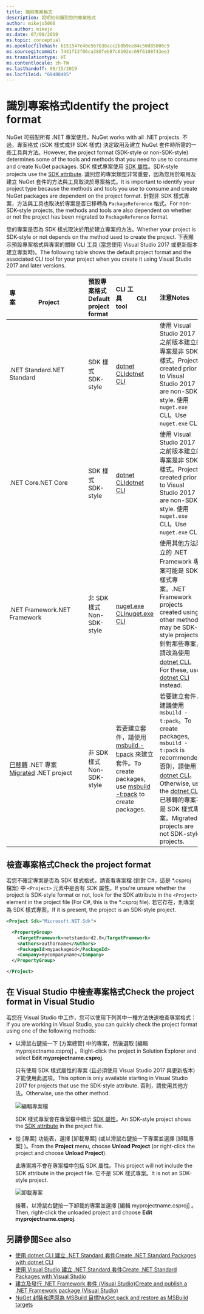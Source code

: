 ```yaml
---
title: 識別專案格式
description: 說明如何識別您的專案格式
author: mikejo5000
ms.author: mikejo
ms.date: 07/09/2019
ms.topic: conceptual
ms.openlocfilehash: b151547e40e567b38acc2b0b9ee84c50d85000c9
ms.sourcegitcommit: 7441f12f06ca380feb87c6192ec69f6108f43ee3
ms.translationtype: HT
ms.contentlocale: zh-TW
ms.lasthandoff: 08/15/2019
ms.locfileid: "69488485"
---
```

# <a name="identify-the-project-format"></a><span data-ttu-id="ea248-103">識別專案格式</span><span class="sxs-lookup"><span data-stu-id="ea248-103">Identify the project format</span></span>

<span data-ttu-id="ea248-104">NuGet 可搭配所有 .NET 專案使用。</span><span class="sxs-lookup"><span data-stu-id="ea248-104">NuGet works with all .NET projects.</span></span> <span data-ttu-id="ea248-105">不過，專案格式 (SDK 樣式或非 SDK 樣式) 決定取用及建立 NuGet 套件時所需的一些工具與方法。</span><span class="sxs-lookup"><span data-stu-id="ea248-105">However, the project format (SDK-style or non-SDK-style) determines some of the tools and methods that you need to use to consume and create NuGet packages.</span></span> <span data-ttu-id="ea248-106">SDK 樣式專案使用 [SDK 屬性](/dotnet/core/tools/csproj#additions)。</span><span class="sxs-lookup"><span data-stu-id="ea248-106">SDK-style projects use the [SDK attribute](/dotnet/core/tools/csproj#additions).</span></span> <span data-ttu-id="ea248-107">識別您的專案類型非常重要，因為您用於取用及建立 NuGet 套件的方法與工具取決於專案格式。</span><span class="sxs-lookup"><span data-stu-id="ea248-107">It is important to identify your project type because the methods and tools you use to consume and create NuGet packages are dependent on the project format.</span></span> <span data-ttu-id="ea248-108">針對非 SDK 樣式專案，方法與工具也取決於專案是否已移轉為 `PackageReference` 格式。</span><span class="sxs-lookup"><span data-stu-id="ea248-108">For non-SDK-style projects, the methods and tools are also dependent on whether or not the project has been migrated to `PackageReference` format.</span></span>

<span data-ttu-id="ea248-109">您的專案是否為 SDK 樣式取決於用於建立專案的方法。</span><span class="sxs-lookup"><span data-stu-id="ea248-109">Whether your project is SDK-style or not depends on the method used to create the project.</span></span> <span data-ttu-id="ea248-110">下表顯示預設專案格式與專案的關聯 CLI 工具 (當您使用 Visual Studio 2017 或更新版本建立專案時)。</span><span class="sxs-lookup"><span data-stu-id="ea248-110">The following table shows the default project format and the associated CLI tool for your project when you create it using Visual Studio 2017 and later versions.</span></span>

| <span data-ttu-id="ea248-111">專案&nbsp;&nbsp;&nbsp;&nbsp;&nbsp;&nbsp;&nbsp;&nbsp;&nbsp;&nbsp;&nbsp;&nbsp;&nbsp;&nbsp;</span><span class="sxs-lookup"><span data-stu-id="ea248-111">Project&nbsp;&nbsp;&nbsp;&nbsp;&nbsp;&nbsp;&nbsp;&nbsp;&nbsp;&nbsp;&nbsp;&nbsp;&nbsp;&nbsp;</span></span> | <span data-ttu-id="ea248-112">預設專案格式</span><span class="sxs-lookup"><span data-stu-id="ea248-112">Default project format</span></span> | <span data-ttu-id="ea248-113">CLI 工具&nbsp;&nbsp;&nbsp;&nbsp;&nbsp;&nbsp;&nbsp;&nbsp;&nbsp;</span><span class="sxs-lookup"><span data-stu-id="ea248-113">CLI tool&nbsp;&nbsp;&nbsp;&nbsp;&nbsp;&nbsp;&nbsp;&nbsp;&nbsp;</span></span> | <span data-ttu-id="ea248-114">注意</span><span class="sxs-lookup"><span data-stu-id="ea248-114">Notes</span></span> |
|:------------- |:-------------|:-----|:-----|
| <span data-ttu-id="ea248-115">.NET Standard</span><span class="sxs-lookup"><span data-stu-id="ea248-115">.NET Standard</span></span> | <span data-ttu-id="ea248-116">SDK 樣式</span><span class="sxs-lookup"><span data-stu-id="ea248-116">SDK-style</span></span> | [<span data-ttu-id="ea248-117">dotnet CLI</span><span class="sxs-lookup"><span data-stu-id="ea248-117">dotnet CLI</span></span>](../install-nuget-client-tools.md#dotnetexe-cli) | <span data-ttu-id="ea248-118">使用 Visual Studio 2017 之前版本建立的專案是非 SDK 樣式。</span><span class="sxs-lookup"><span data-stu-id="ea248-118">Projects created prior to Visual Studio 2017 are non-SDK-style.</span></span> <span data-ttu-id="ea248-119">使用 `nuget.exe` CLI。</span><span class="sxs-lookup"><span data-stu-id="ea248-119">Use `nuget.exe` CLI.</span></span> |
| <span data-ttu-id="ea248-120">.NET Core</span><span class="sxs-lookup"><span data-stu-id="ea248-120">.NET Core</span></span> | <span data-ttu-id="ea248-121">SDK 樣式</span><span class="sxs-lookup"><span data-stu-id="ea248-121">SDK-style</span></span> | [<span data-ttu-id="ea248-122">dotnet CLI</span><span class="sxs-lookup"><span data-stu-id="ea248-122">dotnet CLI</span></span>](../install-nuget-client-tools.md#dotnetexe-cli) | <span data-ttu-id="ea248-123">使用 Visual Studio 2017 之前版本建立的專案是非 SDK 樣式。</span><span class="sxs-lookup"><span data-stu-id="ea248-123">Projects created prior to Visual Studio 2017 are non-SDK-style.</span></span> <span data-ttu-id="ea248-124">使用 `nuget.exe` CLI。</span><span class="sxs-lookup"><span data-stu-id="ea248-124">Use `nuget.exe` CLI.</span></span> |
| <span data-ttu-id="ea248-125">.NET Framework</span><span class="sxs-lookup"><span data-stu-id="ea248-125">.NET Framework</span></span> | <span data-ttu-id="ea248-126">非 SDK 樣式</span><span class="sxs-lookup"><span data-stu-id="ea248-126">Non-SDK-style</span></span> | [<span data-ttu-id="ea248-127">nuget.exe CLI</span><span class="sxs-lookup"><span data-stu-id="ea248-127">nuget.exe CLI</span></span>](../install-nuget-client-tools.md#nugetexe-cli) | <span data-ttu-id="ea248-128">使用其他方法建立的 .NET Framework 專案可能是 SDK 樣式專案。</span><span class="sxs-lookup"><span data-stu-id="ea248-128">.NET Framework projects created using other methods may be SDK-style projects.</span></span> <span data-ttu-id="ea248-129">針對那些專案，請改為使用 [dotnet CLI](../install-nuget-client-tools.md#dotnetexe-cli)。</span><span class="sxs-lookup"><span data-stu-id="ea248-129">For these, use [dotnet CLI](../install-nuget-client-tools.md#dotnetexe-cli) instead.</span></span> |
| <span data-ttu-id="ea248-130">[已移轉](../consume-packages/migrate-packages-config-to-package-reference.md) .NET 專案</span><span class="sxs-lookup"><span data-stu-id="ea248-130">[Migrated](../consume-packages/migrate-packages-config-to-package-reference.md) .NET project</span></span> | <span data-ttu-id="ea248-131">非 SDK 樣式</span><span class="sxs-lookup"><span data-stu-id="ea248-131">Non-SDK-style</span></span>| <span data-ttu-id="ea248-132">若要建立套件，請使用 [msbuild -t:pack](../consume-packages/migrate-packages-config-to-package-reference.md#create-a-package-after-migration) 來建立套件。</span><span class="sxs-lookup"><span data-stu-id="ea248-132">To create packages, use [msbuild -t:pack](../consume-packages/migrate-packages-config-to-package-reference.md#create-a-package-after-migration) to create packages.</span></span> | <span data-ttu-id="ea248-133">若要建立套件，建議使用 `msbuild -t:pack`。</span><span class="sxs-lookup"><span data-stu-id="ea248-133">To create packages, `msbuild -t:pack` is recommended.</span></span> <span data-ttu-id="ea248-134">否則，請使用 [dotnet CLI](../install-nuget-client-tools.md#dotnetexe-cli)。</span><span class="sxs-lookup"><span data-stu-id="ea248-134">Otherwise, use the [dotnet CLI](../install-nuget-client-tools.md#dotnetexe-cli).</span></span> <span data-ttu-id="ea248-135">已移轉的專案不是 SDK 樣式專案。</span><span class="sxs-lookup"><span data-stu-id="ea248-135">Migrated projects are not SDK-style projects.</span></span> |

## <a name="check-the-project-format"></a><span data-ttu-id="ea248-136">檢查專案格式</span><span class="sxs-lookup"><span data-stu-id="ea248-136">Check the project format</span></span>

<span data-ttu-id="ea248-137">若您不確定專案是否為 SDK 樣式格式，請查看專案檔 (針對 C#，這是 \*.csproj 檔案) 中 `<Project>` 元素中是否有 SDK 屬性。</span><span class="sxs-lookup"><span data-stu-id="ea248-137">If you're unsure whether the project is SDK-style format or not, look for the SDK attribute in the `<Project>` element in the project file (For C#, this is the \*.csproj file).</span></span> <span data-ttu-id="ea248-138">若它存在，則專案為 SDK 樣式專案。</span><span class="sxs-lookup"><span data-stu-id="ea248-138">If it is present, the project is an SDK-style project.</span></span>

```xml
<Project Sdk="Microsoft.NET.Sdk">

  <PropertyGroup>
    <TargetFramework>netstandard2.0</TargetFramework>
    <Authors>authorname</Authors>
    <PackageId>mypackageid</PackageId>
    <Company>mycompanyname</Company>
  </PropertyGroup>

</Project>
```

## <a name="check-the-project-format-in-visual-studio"></a><span data-ttu-id="ea248-139">在 Visual Studio 中檢查專案格式</span><span class="sxs-lookup"><span data-stu-id="ea248-139">Check the project format in Visual Studio</span></span>

<span data-ttu-id="ea248-140">若您在 Visual Studio 中工作，您可以使用下列其中一種方法快速檢查專案格式：</span><span class="sxs-lookup"><span data-stu-id="ea248-140">If you are working in Visual Studio, you can quickly check the project format using one of the following methods:</span></span>

- <span data-ttu-id="ea248-141">以滑鼠右鍵按一下 [方案總管] 中的專案，然後選取 [編輯 myprojectname.csproj]  。</span><span class="sxs-lookup"><span data-stu-id="ea248-141">Right-click the project in Solution Explorer and select **Edit myprojectname.csproj**.</span></span>

   <span data-ttu-id="ea248-142">只有使用 SDK 樣式屬性的專案 (且必須使用 Visual Studio 2017 與更新版本) 才能使用此選項。</span><span class="sxs-lookup"><span data-stu-id="ea248-142">This option is only available starting in Visual Studio 2017 for projects that use the SDK-style attribute.</span></span> <span data-ttu-id="ea248-143">否則，請使用其他方法。</span><span class="sxs-lookup"><span data-stu-id="ea248-143">Otherwise, use the other method.</span></span>

   ![編輯專案檔](media/edit-project-file.png)

   <span data-ttu-id="ea248-145">SDK 樣式專案會在專案檔中顯示 [SDK 屬性](/dotnet/core/tools/csproj#additions)。</span><span class="sxs-lookup"><span data-stu-id="ea248-145">An SDK-style project shows the [SDK attribute](/dotnet/core/tools/csproj#additions) in the project file.</span></span>
   
- <span data-ttu-id="ea248-146">從 [專案]  功能表，選擇 [卸載專案]  (或以滑鼠右鍵按一下專案並選擇 [卸載專案]  )。</span><span class="sxs-lookup"><span data-stu-id="ea248-146">From the **Project** menu, choose **Unload Project** (or right-click the project and choose **Unload Project**).</span></span>

   <span data-ttu-id="ea248-147">此專案將不會在專案檔中包括 SDK 屬性。</span><span class="sxs-lookup"><span data-stu-id="ea248-147">This project will not include the SDK attribute in the project file.</span></span> <span data-ttu-id="ea248-148">它不是 SDK 樣式專案。</span><span class="sxs-lookup"><span data-stu-id="ea248-148">It is not an SDK-style project.</span></span>

   ![卸載專案](media/unload-project.png)

   <span data-ttu-id="ea248-150">接著，以滑鼠右鍵按一下卸載的專案並選擇 [編輯 myprojectname.csproj]  。</span><span class="sxs-lookup"><span data-stu-id="ea248-150">Then, right-click the unloaded project and choose **Edit myprojectname.csproj**.</span></span>

## <a name="see-also"></a><span data-ttu-id="ea248-151">另請參閱</span><span class="sxs-lookup"><span data-stu-id="ea248-151">See also</span></span>

- [<span data-ttu-id="ea248-152">使用 dotnet CLI 建立 .NET Standard 套件</span><span class="sxs-lookup"><span data-stu-id="ea248-152">Create .NET Standard Packages with dotnet CLI</span></span>](../quickstart/create-and-publish-a-package-using-the-dotnet-cli.md)
- [<span data-ttu-id="ea248-153">使用 Visual Studio 建立 .NET Standard 套件</span><span class="sxs-lookup"><span data-stu-id="ea248-153">Create .NET Standard Packages with Visual Studio</span></span>](../quickstart/create-and-publish-a-package-using-visual-studio.md)
- [<span data-ttu-id="ea248-154">建立及發行 .NET Framework 套件 (Visual Studio)</span><span class="sxs-lookup"><span data-stu-id="ea248-154">Create and publish a .NET Framework package (Visual Studio)</span></span>](../quickstart/create-and-publish-a-package-using-visual-studio-net-framework.md)
- [<span data-ttu-id="ea248-155">NuGet 封裝和還原為 MSBuild 目標</span><span class="sxs-lookup"><span data-stu-id="ea248-155">NuGet pack and restore as MSBuild targets</span></span>](../reference/msbuild-targets.md)
